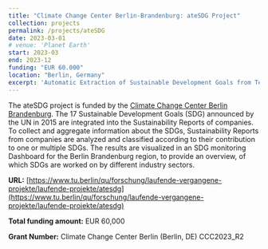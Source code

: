 ```yaml
---
title: "Climate Change Center Berlin-Brandenburg: ateSDG Project"
collection: projects
permalink: /projects/ateSDG
date: 2023-03-01
# venue: 'Planet Earth'
start: 2023-03
end: 2023-12
funding: "EUR 60.000"
location: "Berlin, Germany"
excerpt: 'Automatic Extraction of Sustainable Development Goals from Text (ateSDG)'
---
```



The ateSDG project is funded by the [Climate Change Center Berlin Brandenburg](https://www.climate-change.center/). The 17 Sustainable Development Goals (SDG) announced by the UN in 2015 are integrated into the Sustainability Reports of companies. To collect and aggregate information about the SDGs, Sustainability Reports from companies are analyzed and classified according to their contribution to one or multiple SDGs. The results are visualized in an SDG monitoring Dashboard for the Berlin Brandenburg region, to provide an overview, of which SDGs are worked on by different industry sectors.

**URL:** [https://www.tu.berlin/qu/forschung/laufende-vergangene-projekte/laufende-projekte/atesdg](https://www.tu.berlin/qu/forschung/laufende-vergangene-projekte/laufende-projekte/atesdg)

**Total funding amount:** EUR 60,000

**Grant Number:** Climate Change Center Berlin (Berlin, DE) CCC2023_R2



